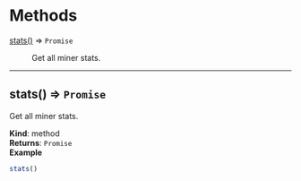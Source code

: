 # Methods

<dl>
<dt><a href="#stats">stats()</a> ⇒ <code>Promise</code></dt>
<dd><p>Get all miner stats.</p>
</dd>
</dl>

---

<a name="stats"></a>

## stats() ⇒ <code>Promise</code>
Get all miner stats.

**Kind**: method  
**Returns**: <code>Promise</code>  
**Example**  
```js
stats()
```
